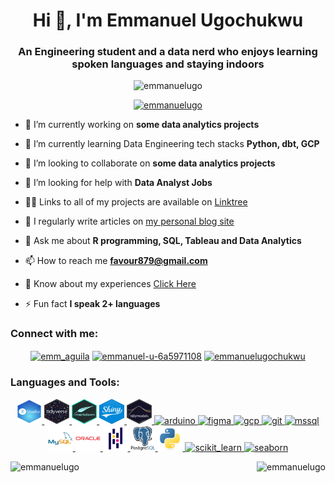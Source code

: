 <h1 align="center">Hi 👋, I'm Emmanuel Ugochukwu</h1>
<h3 align="center">An Engineering student and a data nerd who enjoys learning spoken languages and staying indoors</h3>

<p align="center"> <img src="https://komarev.com/ghpvc/?username=emmanuelugo&label=Profile%20views&color=0e75b6&style=flat" alt="emmanuelugo" /> </p>

<p align="center"> <a href="https://github.com/ryo-ma/github-profile-trophy"><img src="https://github-profile-trophy.vercel.app/?username=emmanuelugo&no-frame=true" alt="emmanuelugo" /></a> </p>

- 🔭 I’m currently working on **some data analytics projects**

- 🌱 I’m currently learning Data Engineering tech stacks **Python, dbt, GCP**

- 👯 I’m looking to collaborate on **some data analytics projects**

- 🤝 I’m looking for help with **Data Analyst Jobs**

- 👨‍💻 Links to all of my projects are available on [Linktree](https://linktr.ee/haanuel)

- 📝 I regularly write articles on [my personal blog site](https://dairy-of-an-analyst.netlify.app/)

- 💬 Ask me about **R programming, SQL, Tableau and Data Analytics**

- 📫 How to reach me **favour879@gmail.com**

- 📄 Know about my experiences [Click Here](https://drive.google.com/file/d/1uofqJWm66b3Row1MRFGQl5_Xq7WxT8fL/view?usp=sharing)

- ⚡ Fun fact **I speak 2+ languages**

<h3 align="left">Connect with me:</h3>
<p align="center">
<a href="https://twitter.com/emm_aguila" target="blank"><img align="center" src="https://raw.githubusercontent.com/rahuldkjain/github-profile-readme-generator/master/src/images/icons/Social/twitter.svg" alt="emm_aguila" height="30" width="40" /></a>
<a href="https://linkedin.com/in/emmanuel-u-6a5971108" target="blank"><img align="center" src="https://raw.githubusercontent.com/rahuldkjain/github-profile-readme-generator/master/src/images/icons/Social/linked-in-alt.svg" alt="emmanuel-u-6a5971108" height="30" width="40" /></a>
<a href="https://kaggle.com/emmanuelugochukwu" target="blank"><img align="center" src="https://raw.githubusercontent.com/rahuldkjain/github-profile-readme-generator/master/src/images/icons/Social/kaggle.svg" alt="emmanuelugochukwu" height="30" width="40" /></a>
</p>

<h3 align="left">Languages and Tools:</h3>
<p align="center"> <a href="https://www.rstudio.com/" target="_blank" rel="noreferrer"> <img src="https://github.com/rstudio/hex-stickers/blob/master/SVG/RStudio.svg" alt="RStudio" width="40" height="40"/> </a> <a href="https://www.rstudio.com/" target="_blank" rel="noreferrer"> <img src="https://github.com/rstudio/hex-stickers/blob/master/SVG/tidyverse.svg" alt="tidyverse" width="40" height="40"/> </a> <a href="https://www.rstudio.com/" target="_blank" rel="noreferrer"> <img src="https://github.com/rstudio/hex-stickers/blob/master/SVG/rmarkdown.svg" alt="Rmarkdown" width="40" height="40"/> </a> <a href="https://www.rstudio.com/" target="_blank" rel="noreferrer"> <img src="https://github.com/rstudio/hex-stickers/blob/master/SVG/shiny.svg" alt="shiny" width="40" height="40"/> </a> <a href="https://www.rstudio.com/" target="_blank" rel="noreferrer"> <img src="https://github.com/rstudio/hex-stickers/blob/master/SVG/tidymodels.svg" alt="tidymodels" width="40" height="40"/> </a>  
<a href="https://www.arduino.cc/" target="_blank" rel="noreferrer"> <img src="https://cdn.worldvectorlogo.com/logos/arduino-1.svg" alt="arduino" width="40" height="40"/> </a> <a href="https://www.figma.com/" target="_blank" rel="noreferrer"> <img src="https://www.vectorlogo.zone/logos/figma/figma-icon.svg" alt="figma" width="40" height="40"/> </a> <a href="https://cloud.google.com" target="_blank" rel="noreferrer"> <img src="https://www.vectorlogo.zone/logos/google_cloud/google_cloud-icon.svg" alt="gcp" width="40" height="40"/> </a> <a href="https://git-scm.com/" target="_blank" rel="noreferrer"> <img src="https://www.vectorlogo.zone/logos/git-scm/git-scm-icon.svg" alt="git" width="40" height="40"/> </a> <a href="https://www.microsoft.com/en-us/sql-server" target="_blank" rel="noreferrer"> <img src="https://www.svgrepo.com/show/303229/microsoft-sql-server-logo.svg" alt="mssql" width="40" height="40"/> </a> <a href="https://www.mysql.com/" target="_blank" rel="noreferrer"> <img src="https://raw.githubusercontent.com/devicons/devicon/master/icons/mysql/mysql-original-wordmark.svg" alt="mysql" width="40" height="40"/> </a> <a href="https://www.oracle.com/" target="_blank" rel="noreferrer"> <img src="https://raw.githubusercontent.com/devicons/devicon/master/icons/oracle/oracle-original.svg" alt="oracle" width="40" height="40"/> </a> <a href="https://pandas.pydata.org/" target="_blank" rel="noreferrer"> <img src="https://raw.githubusercontent.com/devicons/devicon/2ae2a900d2f041da66e950e4d48052658d850630/icons/pandas/pandas-original.svg" alt="pandas" width="40" height="40"/> </a> <a href="https://www.postgresql.org" target="_blank" rel="noreferrer"> <img src="https://raw.githubusercontent.com/devicons/devicon/master/icons/postgresql/postgresql-original-wordmark.svg" alt="postgresql" width="40" height="40"/> </a> <a href="https://www.python.org" target="_blank" rel="noreferrer"> <img src="https://raw.githubusercontent.com/devicons/devicon/master/icons/python/python-original.svg" alt="python" width="40" height="40"/> </a> <a href="https://scikit-learn.org/" target="_blank" rel="noreferrer"> <img src="https://upload.wikimedia.org/wikipedia/commons/0/05/Scikit_learn_logo_small.svg" alt="scikit_learn" width="40" height="40"/> </a> <a href="https://seaborn.pydata.org/" target="_blank" rel="noreferrer"> <img src="https://seaborn.pydata.org/_images/logo-mark-lightbg.svg" alt="seaborn" width="40" height="40"/> </a> </p>

<p><img align="left" src="https://github-readme-stats.vercel.app/api/top-langs?username=emmanuelugo&show_icons=true&locale=en&layout=compact" alt="emmanuelugo" /></p>

<p>&nbsp;<img align="right" src="https://github-readme-stats.vercel.app/api?username=emmanuelugo&show_icons=true&locale=en" alt="emmanuelugo" /></p>

